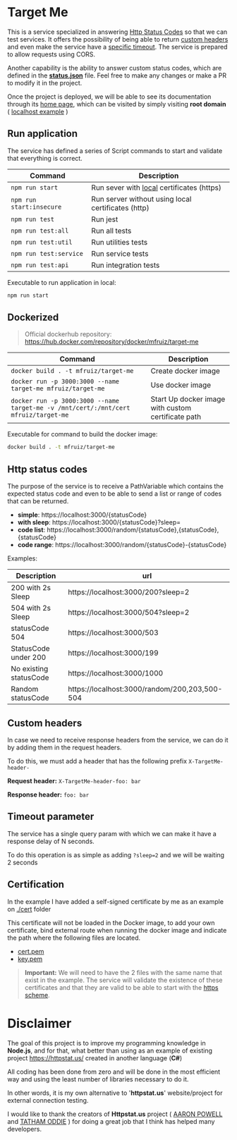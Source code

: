 # Target Me

This is a service specialized in answering [Http Status Codes](#http-status-codes) so that we can test services. 
It offers the possibility of being able to return [custom headers](#custom-headers) and even make the service have a [specific timeout](#timeout-parameter).
The service is prepared to allow requests using CORS.

Another capability is the ability to answer custom status codes, which are defined in the [**status.json**](./config/status.json) file.
Feel free to make any changes or make a PR to modify it in the project.

Once the project is deployed, we will be able to see its documentation through its [home page](./html/index.html), 
which can be visited by simply visiting **root domain** ( [localhost example](https://localhost:3000/) )

## Run application

The service has defined a series of Script commands to start and validate that everything is correct.

| Command                      | Description                                         |
|------------------------------|-----------------------------------------------------|
| ```npm run start```          | Run sever with [local](./cert) certificates (https) |
| ```npm run start:insecure``` | Run server without using local certificates (http)  |
| ```npm run test```           | Run jest                                            |
| ```npm run test:all```       | Run all tests                                       |
| ```npm run test:util```      | Run utilities tests                                 |
| ```npm run test:service```   | Run service tests                                   |
| ```npm run test:api```       | Run integration tests                               |

Executable to run application in local:
```sh
npm run start
```

## Dockerized

> Official dockerhub repository: https://hub.docker.com/repository/docker/mfruiz/target-me

| Command                                                                                 | Description                                        |
|-----------------------------------------------------------------------------------------|----------------------------------------------------|
| ```docker build . -t mfruiz/target-me```                                                | Create docker image                                |
| ```docker run -p 3000:3000 --name target-me mfruiz/target-me```                         | Use docker image                                   |
| ```docker run -p 3000:3000 --name target-me -v /mnt/cert/:/mnt/cert mfruiz/target-me``` | Start Up docker image with custom certificate path |

Executable for command to build the docker image: 
```sh
docker build . -t mfruiz/target-me
```

## Http status codes

The purpose of the service is to receive a PathVariable which contains the expected status code and even to be able to send a list 
or range of codes that can be returned.

* **simple**:  https://localhost:3000/{statusCode}
* **with sleep**:  https://localhost:3000/{statusCode}?sleep=
* **code list**:  https://localhost:3000/random/{statusCode},{statusCode},{statusCode}
* **code range**:  https://localhost:3000/random/{statusCode}-{statusCode}

Examples:

| Description            | url                                           |
|------------------------|-----------------------------------------------|
| 200 with 2s Sleep      | https://localhost:3000/200?sleep=2            |
| 504 with 2s Sleep      | https://localhost:3000/504?sleep=2            |
| statusCode 504         | https://localhost:3000/503                    |
| StatusCode under 200   | https://localhost:3000/199                    |
| No existing statusCode | https://localhost:3000/1000                   |
| Random statusCode      | https://localhost:3000/random/200,203,500-504 |


## Custom headers

In case we need to receive response headers from the service, we can do it by adding them in the request headers.

To do this, we must add a header that has the following prefix `X-TargetMe-header-`

**Request header:**
`X-TargetMe-header-foo: bar`

**Response header:**
`foo: bar`


## Timeout parameter
The service has a single query param with which we can make it have a response delay of N seconds.

To do this operation is as simple as adding `?sleep=2` and we will be waiting 2 seconds

## Certification

In the example I have added a self-signed certificate by me as an example on [./cert](./cert) folder

This certificate will not be loaded in the Docker image, to add your own certificate, bind external route
when running the docker image and indicate the path where the following files are located.

* [cert.pem](cert%2Fcert.pem)
* [key.pem](cert%2Fkey.pem)

> **Important:** We will need to have the 2 files with the same name that exist in the example.
> The service will validate the existence of these certificates and that they are valid to be able 
> to start with the [https scheme](https://en.wikipedia.org/wiki/HTTP).


 # Disclaimer

The goal of this project is to improve my programming knowledge in **Node.js**,
and for that, what better than using as an example of existing project https://httpstat.us/
created in another language (**C#**)

All coding has been done from zero and will be done in the most efficient way and using
the least number of libraries necessary to do it.

In other words, it is my own alternative to '**httpstat.us**' website/project for
external connection testing.

I would like to thank the creators of **Httpstat.us** project ( [AARON POWELL](https://www.aaron-powell.com/) and [TATHAM ODDIE](https://tath.am/) ) 
for doing a great job that I think has helped many developers.
